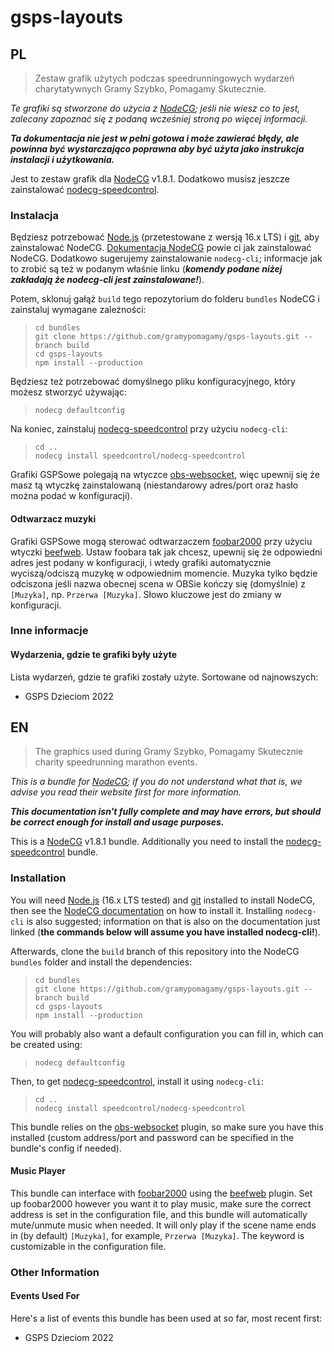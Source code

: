 # gsps-layouts

## PL

> Zestaw grafik użytych podczas speedrunningowych wydarzeń charytatywnych Gramy Szybko, Pomagamy Skutecznie.

*Te grafiki są stworzone do użycia z [NodeCG](https://nodecg.dev); jeśli nie wiesz co to jest, zalecany zapoznać się z podaną wcześniej stroną po więcej informacji.*

***Ta dokumentacja nie jest w pełni gotowa i może zawierać błędy, ale powinna być wystarczająco poprawna aby być użyta jako instrukcja instalacji i użytkowania.***

Jest to zestaw grafik dla [NodeCG](https://nodecg.dev) v1.8.1. Dodatkowo musisz jeszcze zainstalować [nodecg-speedcontrol](https://github.com/speedcontrol/nodecg-speedcontrol).

### Instalacja

Będziesz potrzebować [Node.js](https://nodejs.org) (przetestowane z wersją 16.x LTS) i [git](https://git-scm.com/), aby zainstalować NodeCG. [Dokumentacja NodeCG](https://www.nodecg.dev/docs/installing) powie ci jak zainstalować NodeCG. Dodatkowo sugerujemy zainstalowanie `nodecg-cli`; informacje jak to zrobić są też w podanym właśnie linku (***komendy podane niżej zakładają że nodecg-cli jest zainstalowane!***).

Potem, sklonuj gałąż `build` tego repozytorium do folderu `bundles` NodeCG i zainstaluj wymagane zależności:
> ```
> cd bundles
> git clone https://github.com/gramypomagamy/gsps-layouts.git --branch build
> cd gsps-layouts
> npm install --production
> ```

Będziesz też potrzebować domyślnego pliku konfiguracyjnego, który możesz stworzyć używając:
> `nodecg defaultconfig`

Na koniec, zainstaluj [nodecg-speedcontrol](https://github.com/speedcontrol/nodecg-speedcontrol) przy użyciu `nodecg-cli`:
> ```
> cd ..
> nodecg install speedcontrol/nodecg-speedcontrol
> ```

Grafiki GSPSowe polegają na wtyczce [obs-websocket](https://github.com/Palakis/obs-websocket), więc upewnij się że masz tą wtyczkę zainstalowaną (niestandarowy adres/port oraz hasło można podać w konfiguracji).

#### Odtwarzacz muzyki

Grafiki GSPSowe mogą sterować odtwarzaczem [foobar2000](https://www.foobar2000.org/) przy użyciu wtyczki [beefweb](https://github.com/hyperblast/beefweb). Ustaw foobara tak jak chcesz, upewnij się że odpowiedni adres jest podany w konfiguracji, i wtedy grafiki automatycznie wyciszą/odciszą muzykę w odpowiednim momencie. Muzyka tylko będzie odciszona jeśli nazwa obecnej scena w OBSie kończy się (domyślnie) z `[Muzyka]`, np. `Przerwa [Muzyka]`. Słowo kluczowe jest do zmiany w konfiguracji.

### Inne informacje

#### Wydarzenia, gdzie te grafiki były użyte

Lista wydarzeń, gdzie te grafiki zostały użyte. Sortowane od najnowszych:

* GSPS Dzieciom 2022

## EN

> The graphics used during Gramy Szybko, Pomagamy Skutecznie charity speedrunning marathon events.

*This is a bundle for [NodeCG](https://nodecg.dev); if you do not understand what that is, we advise you read their website first for more information.*

***This documentation isn't fully complete and may have errors, but should be correct enough for install and usage purposes.***

This is a [NodeCG](https://nodecg.dev) v1.8.1 bundle. Additionally you need to install the [nodecg-speedcontrol](https://github.com/speedcontrol/nodecg-speedcontrol) bundle.

### Installation

You will need [Node.js](https://nodejs.org) (16.x LTS tested) and [git](https://git-scm.com/) installed to install NodeCG, then see the [NodeCG documentation](https://www.nodecg.dev/docs/installing) on how to install it. Installing `nodecg-cli` is also suggested; information on that is also on the documentation just linked (**the commands below will assume you have installed nodecg-cli!**).

Afterwards, clone the `build` branch of this repository into the NodeCG `bundles` folder and install the dependencies:
> ```
> cd bundles
> git clone https://github.com/gramypomagamy/gsps-layouts.git --branch build
> cd gsps-layouts
> npm install --production
> ```

You will probably also want a default configuration you can fill in, which can be created using:
> `nodecg defaultconfig`

Then, to get [nodecg-speedcontrol](https://github.com/speedcontrol/nodecg-speedcontrol), install it using `nodecg-cli`:
> ```
> cd ..
> nodecg install speedcontrol/nodecg-speedcontrol
> ```

This bundle relies on the [obs-websocket](https://github.com/Palakis/obs-websocket) plugin, so make sure you have this installed (custom address/port and password can be specified in the bundle's config if needed).

#### Music Player

This bundle can interface with [foobar2000](https://www.foobar2000.org/) using the [beefweb](https://github.com/hyperblast/beefweb) plugin. Set up foobar2000 however you want it to play music, make sure the correct address is set in the configuration file, and this bundle will automatically mute/unmute music when needed. It will only play if the scene name ends in (by default) `[Muzyka]`, for example, `Przerwa [Muzyka]`. The keyword is customizable in the configuration file.

### Other Information

#### Events Used For

Here's a list of events this bundle has been used at so far, most recent first:

* GSPS Dzieciom 2022
